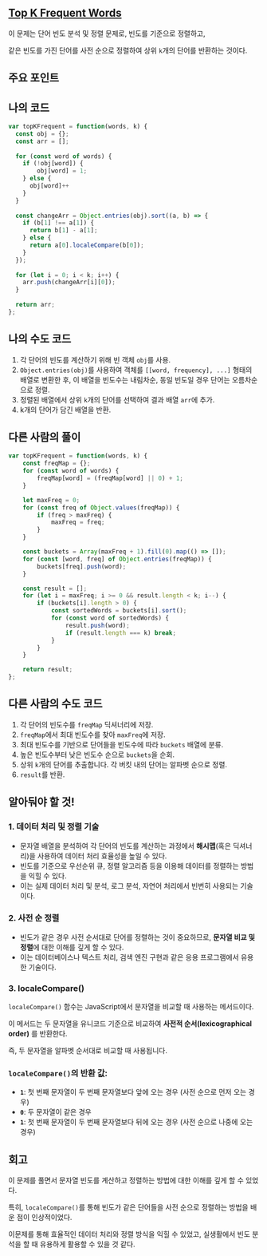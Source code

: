 ## [**Top K Frequent Words**](https://leetcode.com/problems/top-k-frequent-words/)

이 문제는 단어 빈도 분석 및 정렬 문제로, 빈도를 기준으로 정렬하고,

같은 빈도를 가진 단어를 사전 순으로 정렬하여 상위 `k`개의 단어를 반환하는 것이다.

## 주요 포인트

## 나의 코드

```jsx
var topKFrequent = function(words, k) {
  const obj = {};
  const arr = [];
  
  for (const word of words) {
    if (!obj[word]) {
        obj[word] = 1;
    } else {
      obj[word]++
    }
  }
  
  const changeArr = Object.entries(obj).sort((a, b) => {
    if (b[1] !== a[1]) {
      return b[1] - a[1];
    } else {
      return a[0].localeCompare(b[0]);
    }
  });
  
  for (let i = 0; i < k; i++) {
    arr.push(changeArr[i][0]);
  }
  
  return arr;
};
```

## 나의 수도 코드

1. 각 단어의 빈도를 계산하기 위해 빈 객체 `obj`를 사용.
2. `Object.entries(obj)`를 사용하여 객체를 `[[word, frequency], ...]` 형태의 배열로 변환한 후, 이 배열을 빈도수는 내림차순, 동일 빈도일 경우 단어는 오름차순으로 정렬.
3. 정렬된 배열에서 상위 `k`개의 단어를 선택하여 결과 배열 `arr`에 추가.
4. k개의 단어가 담긴 배열을 반환.

## 다른 사람의 풀이

```jsx
var topKFrequent = function(words, k) {
    const freqMap = {};
    for (const word of words) {
        freqMap[word] = (freqMap[word] || 0) + 1;
    }

    let maxFreq = 0;
    for (const freq of Object.values(freqMap)) {
        if (freq > maxFreq) {
            maxFreq = freq;
        }
    }

    const buckets = Array(maxFreq + 1).fill(0).map(() => []);
    for (const [word, freq] of Object.entries(freqMap)) {
        buckets[freq].push(word);
    }

    const result = [];
    for (let i = maxFreq; i >= 0 && result.length < k; i--) {
        if (buckets[i].length > 0) {
            const sortedWords = buckets[i].sort();
            for (const word of sortedWords) {
                result.push(word);
                if (result.length === k) break;
            }
        }
    }

    return result;
};
```

## 다른 사람의 수도 코드

1. 각 단어의 빈도수를 `freqMap` 딕셔너리에 저장.
2. `freqMap`에서 최대 빈도수를 찾아 `maxFreq`에 저장.
3. 최대 빈도수를 기반으로 단어들을 빈도수에 따라 `buckets` 배열에 분류.
4. 높은 빈도수부터 낮은 빈도수 순으로 `buckets`을 순회.
5. 상위 `k`개의 단어를 추출합니다. 각 버킷 내의 단어는 알파벳 순으로 정렬.
6. `result`를 반환.

## 알아둬야 할 것!

### 1. **데이터 처리 및 정렬 기술**

- 문자열 배열을 분석하여 각 단어의 빈도를 계산하는 과정에서 **해시맵**(혹은 딕셔너리)을 사용하여 데이터 처리 효율성을 높일 수 있다.
- 빈도를 기준으로 우선순위 큐, 정렬 알고리즘 등을 이용해 데이터를 정렬하는 방법을 익힐 수 있다.
- 이는 실제 데이터 처리 및 분석, 로그 분석, 자연어 처리에서 빈번히 사용되는 기술이다.

### 2. **사전 순 정렬**

- 빈도가 같은 경우 사전 순서대로 단어를 정렬하는 것이 중요하므로, **문자열 비교 및 정렬**에 대한 이해를 깊게 할 수 있다.
- 이는 데이터베이스나 텍스트 처리, 검색 엔진 구현과 같은 응용 프로그램에서 유용한 기술이다.

### 3. localeCompare()

`localeCompare()` 함수는 JavaScript에서 문자열을 비교할 때 사용하는 메서드이다.

이 메서드는 두 문자열을 유니코드 기준으로 비교하여 **사전적 순서(lexicographical order)** 를 반환한다.

즉, 두 문자열을 알파벳 순서대로 비교할 때 사용됩니다.

### `localeCompare()`의 반환 값:

- **`1`**: 첫 번째 문자열이 두 번째 문자열보다 앞에 오는 경우 (사전 순으로 먼저 오는 경우)
- **`0`**: 두 문자열이 같은 경우
- **`1`**: 첫 번째 문자열이 두 번째 문자열보다 뒤에 오는 경우 (사전 순으로 나중에 오는 경우)

## 회고

이 문제를 풀면서 문자열 빈도를 계산하고 정렬하는 방법에 대한 이해를 깊게 할 수 있었다.

특히, `localeCompare()`를 통해 빈도가 같은 단어들을 사전 순으로 정렬하는 방법을 배운 점이 인상적이었다.

이문제를 통해 효율적인 데이터 처리와 정렬 방식을 익힐 수 있었고, 실생활에서 빈도 분석을 할 때 유용하게 활용할 수 있을 것 같다.

